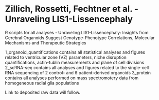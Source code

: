 # Zillich, Rossetti, Fechtner et al. - Unraveling LIS1-Lissencephaly

 R scripts for all analyses - Unraveling LIS1-Lissencephaly: Insights from Cerebral Organoids Suggest Genotype-Phenotype Correlations, Molecular Mechanisms and Therapeutic Strategies

1_organoid_quantifications contains all statistical analyses and figures related to ventricular zone (VZ) parameters, niche disruption quantifications, actin-tublin measurements and plane of cell divisions
2_scRNA-seq contains all analyses and figures related to the single-cell RNA sequencing of 2 control- and 6 patient-derived organoids 
3_protein contains all analyses performed on mass spectromotery data from homogeneous radial glia populations

Link to deposited raw data will follow.
 
